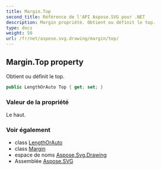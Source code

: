 ```yaml
---
title: Margin.Top
second_title: Référence de l'API Aspose.SVG pour .NET
description: Margin propriété. Obtient ou définit le top.
type: docs
weight: 50
url: /fr/net/aspose.svg.drawing/margin/top/
---
```

## Margin.Top property

Obtient ou définit le top.

```csharp
public LengthOrAuto Top { get; set; }
```

### Valeur de la propriété

Le haut.

### Voir également

* class [LengthOrAuto](../../lengthorauto/)
* class [Margin](../)
* espace de noms [Aspose.Svg.Drawing](../../margin/)
* Assemblée [Aspose.SVG](../../../)


